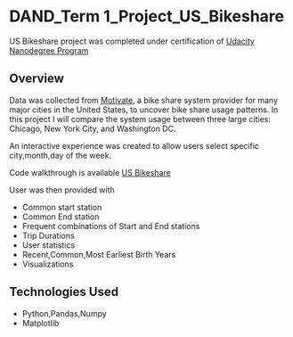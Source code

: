# DAND_Term 1_Project_US_Bikeshare

US Bikeshare project was completed under certification of [Udacity Nanodegree Program](https://in.udacity.com/)

## Overview

Data was collected from [Motivate](https://www.motivateco.com/), a bike share system provider for many major cities in the United States, to uncover bike share usage patterns. In this project I will compare the system usage between three large cities: Chicago, New York City, and Washington DC.

An interactive experience was created to allow users select specific city,month,day of the week.

Code walkthrough is available [US Bikeshare](https://github.com/pooja2512/DAND-term1_project_US-bikeshare/blob/master/Explore_US_Bikeshare.ipynb)

User was then provided with 

- Common start station
- Common End station
- Frequent combinations of Start and End stations
- Trip Durations
- User statistics
- Recent,Common,Most Earliest Birth Years
- Visualizations

## Technologies Used
- Python,Pandas,Numpy
- Matplotlib



